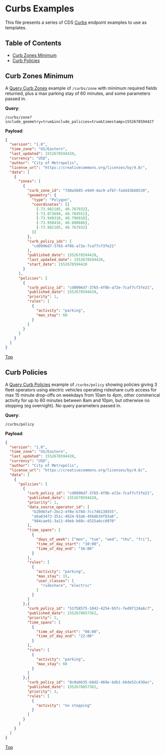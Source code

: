 # Curbs Examples

This file presents a series of CDS [Curbs](/curbs) endpoint examples to use as templates.

## Table of Contents

- [Curb Zones Minimum](#curb-zones-minimum)
- [Curb Policies](#curb-policies)

## Curb Zones Minimum

A [Query Curb Zones](/curbs#query-curb-zones) example of `/curbs/zone` with minimum required fields returned, plus a max parking stay of 60 minutes, and some parameters passed in.

**Query**: 

`/curbs/zone?include_geometry=true&include_policies=true&timestamp=1552678594427`

**Payload**:

```json
{
  "version": "1.0",
  "time_zone": "US/Eastern",
  "last_updated": 1552678594428,
  "currency": "USD",
  "author": "City of Metropolis",
  "license_url": "https://creativecommons.org/licenses/by/4.0/",
  "data": [
    {
      "zones": [
        {
          "curb_zone_id": "7d8a5885-e949-4ac9-afb7-fa4d43b68530",
          "geometry": {
            "type": "Polygon",
            "coordinates": [[
              [-73.982105, 40.767932],
              [-73.973694, 40.764551],
              [-73.949318, 40.796918],
              [-73.958416, 40.800686],
              [-73.982105, 40.767932]
            ]]
          },
          "curb_policy_ids": [
            "cd0996d7-3765-4f0b-a72e-7caf7cf3fe21"
          ],
          "published_date": 1552678594428,
          "last_updated_date": 1552678594428,
          "start_date": 1552678594428
        }
      ],
      "policies": [
        {
          "curb_policy_id": "cd0996d7-3765-4f0b-a72e-7caf7cf3fe21",
          "published_date": 1552678594428,
          "priority": 1,
          "rules": [
            {
              "activity": "parking",
              "max_stay": 60
            }
          ]
        }
      ] 
    }
  ]
}
```

[Top](#table-of-contents)

## Curb Policies

A [Query Curb Policies](https://github.com/openmobilityfoundation/curb-data-specification/tree/feature-release-work-1/curbs#query-curb-policies) example of `/curbs/policy` showing policies giving 3 fleet operators using electric vehicles operating rideshare curb access for max 15 minute drop-offs on weekdays from 10am to 4pm, other commerical activity for up to 60 minutes between 8am and 10pm, but otherwise no stopping (eg overnight). No query parameters passed in.

**Query**: 

`/curbs/policy`

**Payload**:

```json
{
  "version": "1.0",
  "time_zone": "US/Eastern",
  "last_updated": 1552678594428,
  "currency": "USD",
  "author": "City of Metropolis",
  "license_url": "https://creativecommons.org/licenses/by/4.0/",
  "data": [
    {
      "policies": [
        {
          "curb_policy_id": "cd0996d7-3765-4f0b-a72e-7caf7cf3fe21",
          "published_date": 1552678594428,
          "priority": 1,
          "data_source_operator_id": [
            "b2046faf-2bc2-4f0e-b784-7cc746138555", 
            "aba63473-351c-4624-93ab-456db34f83a6", 
            "984cae91-3a11-49eb-b68c-d325a6cc8970"
          ],
          "time_spans": [
            {
              "days_of_week": ["mon", "tue", "wed", "thu", "fri"],
              "time_of_day_start": "10:00",
              "time_of_day_end": "16:00"
            }
          ],
          "rules": [
            {
              "activity": "parking",
              "max_stay": 15,
              "user_classes": [
                "rideshare", "electric"
              ]
            }
          ]
        },{
          "curb_policy_id": "51f58575-1042-4254-b5fc-fed97124a6c7",
          "published_date": 1552678857362,
          "priority": 2,
          "time_spans": [
            {
              "time_of_day_start": "08:00",
              "time_of_day_end": "22:00"
            }
          ],
          "rules": [
            {
              "activity": "parking",
              "max_stay": 60
            }
          ]
        },{
          "curb_policy_id": "8c0abb35-b8d2-469e-bdb1-b6de52c430ac",
          "published_date": 1552678857362,
          "priority": 3,
          "rules": [
            {
              "activity": "no stopping"
            }
          ]
        }
      ] 
    }
  ]
}
```

[Top](#table-of-contents)
